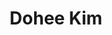 ---
layout: page
title: Dohee Kim
description: Professor at 탄소중립연구센터
img: /assets/img/김도희.jpg
importance: 12
category: alumni
redirect: https://scholar.google.com/citations?hl=en&user=L6k7jvIAAAAJ
---